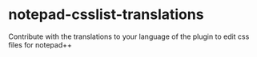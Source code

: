 # notepad-csslist-translations
Contribute with the translations to your language of the plugin to edit css files for notepad++

